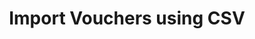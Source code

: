 ---
title: Import Vouchers using CSV
type: endpoint
category: 639ba2628407100061f5faac
slug: import-vouchers-using-csv
parentDoc: 639ba2658407100061f5faae
hidden: false
order: 11
---